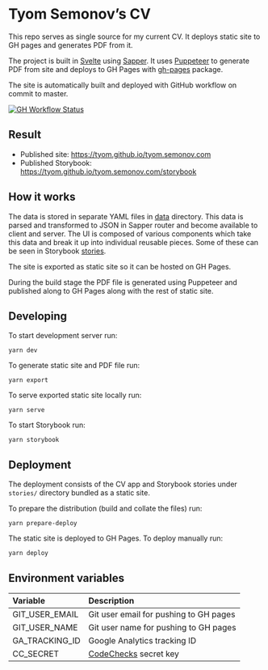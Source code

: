 # Tyom Semonov’s CV

This repo serves as single source for my current CV. It deploys static site to GH pages and generates PDF from it.

The project is built in [Svelte](https://svelte.dev) using [Sapper](https://http://sapper.svelte.dev).
It uses [Puppeteer](https://github.com/GoogleChrome/puppeteer) to generate PDF from site and deploys to 
GH Pages with [gh-pages](https://github.com/tschaub/gh-pages) package.

The site is automatically built and deployed with GitHub workflow on commit to master.  

[![GH Workflow Status](https://github.com/tyom/tyom.semonov.com/workflows/Deploy%20to%20GH%20Pages/badge.svg)](https://github.com/tyom/tyom.semonov.com/actions?query=workflow%3A%22Deploy+to+GH+Pages%22)

## Result

- Published site: https://tyom.github.io/tyom.semonov.com
- Published Storybook: https://tyom.github.io/tyom.semonov.com/storybook

## How it works

The data is stored in separate YAML files in [data](/data) directory. This data is parsed and transformed to JSON
in Sapper router and become available to client and server. The UI is composed of various components which take
this data and break it up into individual reusable pieces. Some of these can be seen in Storybook [stories](/stories).

The site is exported as static site so it can be hosted on GH Pages.

During the build stage the PDF file is generated using Puppeteer and published along to GH Pages along with the
rest of static site.

## Developing

To start development server run:

    yarn dev
    
To generate static site and PDF file run:

    yarn export
    
To serve exported static site locally run:

    yarn serve

To start Storybook run:

    yarn storybook
    
## Deployment

The deployment consists of the CV app and Storybook stories under `stories/` directory bundled as a static site.

To prepare the distribution (build and collate the files) run:

    yarn prepare-deploy

The static site is deployed to GH Pages. To deploy manually run:

    yarn deploy

## Environment variables

| Variable         | Description                            |
|:-----------------|:---------------------------------------|
| GIT_USER_EMAIL   | Git user email for pushing to GH pages |
| GIT_USER_NAME    | Git user name for pushing to GH pages  |
| GA_TRACKING_ID   | Google Analytics tracking ID           |
| CC_SECRET        | [CodeChecks](https://www.codechecks.io) secret key                  |

